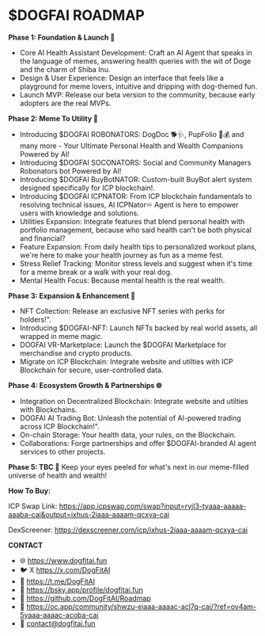 # $DOGFAI ROADMAP

**Phase 1: Foundation & Launch 🚀**
- Core AI Health Assistant Development: Craft an AI Agent that speaks in the language of memes, answering health queries with the wit of Doge and the charm of Shiba Inu.
- Design & User Experience: Design an interface that feels like a playground for meme lovers, intuitive and dripping with dog-themed fun.
- Launch MVP: Release our beta version to the community, because early adopters are the real MVPs.

**Phase 2: Meme To Utility 🤖**
- Introducing $DOGFAI ROBONATORS: DogDoc 🐕‍🩺, PupFolio 🐶💰 and many more - Your Ultimate Personal Health and Wealth Companions Powered by AI!
- Introducing $DOGFAI SOCONATORS: Social and Community Managers Robonators bot Powered by AI!
- Introducing $DOGFAI BuyBotNATOR: Custom-built BuyBot alert system designed specifically for ICP blockchain!.
- Introducing $DOGFAI ICPNATOR: From ICP blockchain fundamentals to resolving technical issues, AI ICPNator♾ Agent is here to empower users with knowledge and solutions.
- Utilities Expansion: Integrate features that blend personal health with portfolio management, because who said health can't be both physical and financial?
- Feature Expansion: From daily health tips to personalized workout plans, we're here to make your health journey as fun as a meme fest.
- Stress Relief Tracking: Monitor stress levels and suggest when it's time for a meme break or a walk with your real dog.
- Mental Health Focus: Because mental health is the real wealth.

**Phase 3: Expansion & Enhancement 🌟**
- NFT Collection: Release an exclusive NFT series with perks for holders!".
- Introducing $DOGFAI-NFT: Launch NFTs backed by real world assets, all wrapped in meme magic.
- DOGFAI VR-Marketplace: Launch the $DOGFAI Marketplace for merchandise and crypto products.
- Migrate on ICP Blockchain: Integrate website and utilties with ICP Blockchain for secure, user-controlled data.

**Phase 4: Ecosystem Growth & Partnerships 🌐**
- Integration on Decentralized Blockchain: Integrate website and utilties with Blockchains.
- DOGFAI AI Trading Bot: Unleash the potential of AI-powered trading across ICP Blockchain!".
- On-chain Storage: Your health data, your rules, on the Blockchain.
- Collaborations: Forge partnerships and offer $DOGFAI-branded AI agent services to other projects.

**Phase 5: TBC 🔮**
Keep your eyes peeled for what's next in our meme-filled universe of health and wealth!



**How To Buy:**

ICP Swap Link:
https://app.icpswap.com/swap?input=ryjl3-tyaaa-aaaaa-aaaba-cai&output=ixhus-2iaaa-aaaam-qcxya-cai

DexScreener:
https://dexscreener.com/icp/ixhus-2iaaa-aaaam-qcxya-cai

**CONTACT**

- 🌐 https://www.dogfitai.fun
- 🐦 X https://x.com/DogFitAI
- 📢 https://t.me/DogFitAI
- 🦋 https://bsky.app/profile/dogfitai.fun
- 🐙 https://github.com/DogFitAI/Roadmap
- 🤝 https://oc.app/community/shwzu-eiaaa-aaaac-acl7q-cai/?ref=ov4am-5yaaa-aaaac-acoba-cai
- 📧 contact@dogfitai.fun


